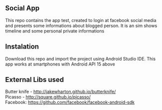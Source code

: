 ## Social App
This repo contains the app test, created to login at facebook social media and presents some informations about blogged person. It is an sim shows timeline and some personal private informations 

## Instalation 
Download this repo and import the project using Android Studio IDE. This app works at smartphones with Android API 15 above

## External Libs used
Butter knife  - http://jakewharton.github.io/butterknife/<br /> Picasso - http://square.github.io/picasso/<br /> Facebook: https://github.com/facebook/facebook-android-sdk

